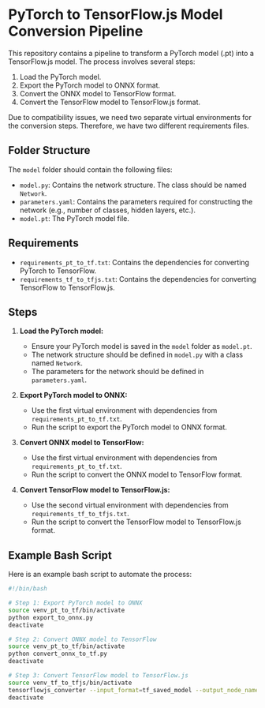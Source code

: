 # PyTorch to TensorFlow.js Model Conversion Pipeline

This repository contains a pipeline to transform a PyTorch model (.pt) into a TensorFlow.js model. The process involves several steps:

1. Load the PyTorch model.
2. Export the PyTorch model to ONNX format.
3. Convert the ONNX model to TensorFlow format.
4. Convert the TensorFlow model to TensorFlow.js format.

Due to compatibility issues, we need two separate virtual environments for the conversion steps. Therefore, we have two different requirements files.

## Folder Structure

The `model` folder should contain the following files:

- `model.py`: Contains the network structure. The class should be named `Network`.
- `parameters.yaml`: Contains the parameters required for constructing the network (e.g., number of classes, hidden layers, etc.).
- `model.pt`: The PyTorch model file.

## Requirements

- `requirements_pt_to_tf.txt`: Contains the dependencies for converting PyTorch to TensorFlow.
- `requirements_tf_to_tfjs.txt`: Contains the dependencies for converting TensorFlow to TensorFlow.js.

## Steps

1. **Load the PyTorch model:**
   - Ensure your PyTorch model is saved in the `model` folder as `model.pt`.
   - The network structure should be defined in `model.py` with a class named `Network`.
   - The parameters for the network should be defined in `parameters.yaml`.

2. **Export PyTorch model to ONNX:**
   - Use the first virtual environment with dependencies from `requirements_pt_to_tf.txt`.
   - Run the script to export the PyTorch model to ONNX format.

3. **Convert ONNX model to TensorFlow:**
   - Use the first virtual environment with dependencies from `requirements_pt_to_tf.txt`.
   - Run the script to convert the ONNX model to TensorFlow format.

4. **Convert TensorFlow model to TensorFlow.js:**
   - Use the second virtual environment with dependencies from `requirements_tf_to_tfjs.txt`.
   - Run the script to convert the TensorFlow model to TensorFlow.js format.

## Example Bash Script

Here is an example bash script to automate the process:

```bash
#!/bin/bash

# Step 1: Export PyTorch model to ONNX
source venv_pt_to_tf/bin/activate
python export_to_onnx.py
deactivate

# Step 2: Convert ONNX model to TensorFlow
source venv_pt_to_tf/bin/activate
python convert_onnx_to_tf.py
deactivate

# Step 3: Convert TensorFlow model to TensorFlow.js
source venv_tf_to_tfjs/bin/activate
tensorflowjs_converter --input_format=tf_saved_model --output_node_names='output_node' --saved_model_tags=serve saved_model_dir web_model_dir
deactivate